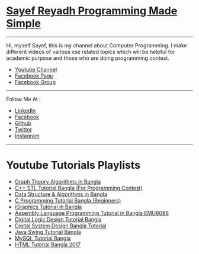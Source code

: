 # [Sayef Reyadh   Programming Made Simple](https://www.youtube.com/sayefreyadh)

***

Hi, myself Sayef, this is my channel about Computer Programming. I make different videos of various cse related topics which will be helpful for academic purpose and those who are doing programming contest.

* [Youtube Channel](https://www.youtube.com/SayefReyadh)
* [Facebook Page](https://www.facebook.com/SayefReyadh.yt)
* [Facebook Group](https://www.facebook.com/groups/SayefReyadh)

***

Follow Me At :
* [LinkedIn](https://www.linkedin.com/in/SayefReyadh)
* [Facebook](https://www.facebook.com/SayefReyadh.py)
* [Github](https://github.com/SayefReyadh)
* [Twitter](https://twitter.com/SayefReyadh)
* [Instagram](https://www.instagram.com/SayefReyadh)

***

# Youtube Tutorials Playlists
* [Graph Theory Algorithms in Bangla](https://www.youtube.com/watch?v=sqzquGjvFCM&list=PLKiZXxQe7OiAipuezfE6udFFAhd1gNUhL&t=15s&index=1)
* [C++ STL Tutorial Bangla (For Programming Contest)](https://www.youtube.com/watch?v=OKcfDWJkTew&index=1&t=2s&list=PLKiZXxQe7OiCzmV8WZxwBjTR38E0MLnXs)
* [Data Structure & Algorithms in Bangla](https://www.youtube.com/watch?v=sx2U8kQ3DLM&t=35s&index=1&list=PLKiZXxQe7OiC2RzvzDCKmSn-7ZdsXLeSF)
* [C Programming Tutorial Bangla (Beginners)](https://www.youtube.com/watch?v=vBLLRDi7X3c&list=PLKiZXxQe7OiCkea0KBLIjkifR-zOnSKRH&index=1)
* [iGraphics Tutorial in Bangla](https://www.youtube.com/watch?v=9NtOduwGeB4&t=5s&list=PLKiZXxQe7OiDVNhkwgGZ6A6xW-zMbnSXb&index=1)
* [Assembly Language Programming Tutorial in Bangla EMU8086](https://www.youtube.com/watch?v=OdlQByyiTR4&index=1&list=PLKiZXxQe7OiD8UrEPx5GDhzOwEaNujSeL)
* [Digital Logic Design Tutorial Bangla](https://www.youtube.com/watch?v=BrAUTDxNdKA&index=1&list=PLKiZXxQe7OiCpRWjor5buLxwVAUfu6oEY&t=54s)
* [Digital System Design Bangla Tutorial](https://www.youtube.com/watch?v=lRe3nV9WaNc&t=12s&list=PLKiZXxQe7OiA8JhKYlCyuY9zgdTmgxuR7&index=1)
* [Java Swing Tutorial Bangla](https://www.youtube.com/watch?v=0wcgl6ZS-z0&t=23s&list=PLKiZXxQe7OiA5mNabWJ2ONtuf1MO7-ROc&index=1)
* [MySQL Tutorial Bangla](https://www.youtube.com/watch?v=mZcgqgRa12Y&list=PLKiZXxQe7OiDFNf8mUkQS464WGkOz_Y6y&index=1&t=23s)
* [HTML Tutorial Bangla 2017](https://www.youtube.com/watch?v=SpnEq4ir_jo&index=1&list=PLKiZXxQe7OiAi-I29sGkOeYIs2BD5Xqv8)

